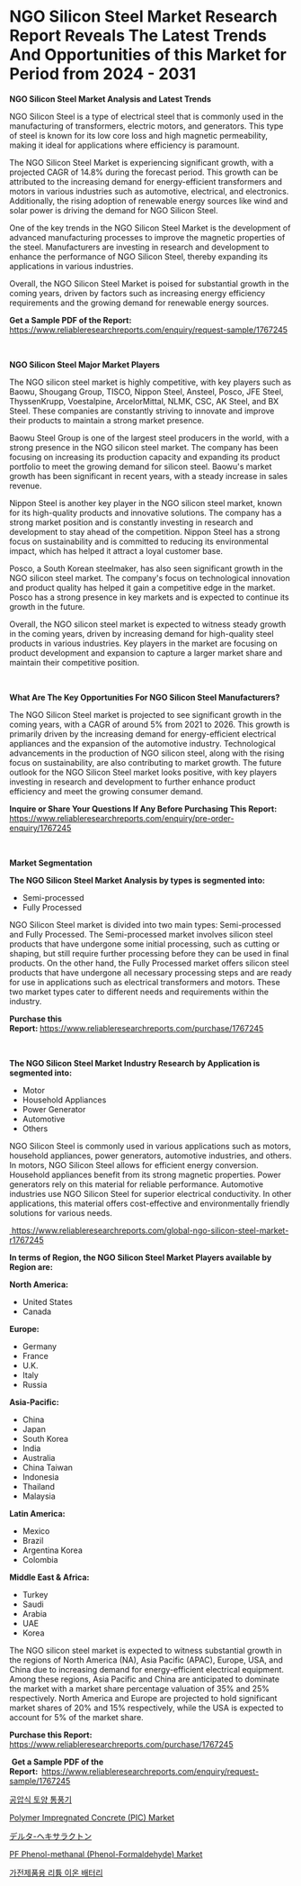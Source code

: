 <p><h1>NGO Silicon Steel Market Research Report Reveals The Latest Trends And Opportunities of this Market for Period from 2024 - 2031</h1></p><p><strong>NGO Silicon Steel Market Analysis and Latest Trends</strong></p>
<p><p>NGO Silicon Steel is a type of electrical steel that is commonly used in the manufacturing of transformers, electric motors, and generators. This type of steel is known for its low core loss and high magnetic permeability, making it ideal for applications where efficiency is paramount.</p><p>The NGO Silicon Steel Market is experiencing significant growth, with a projected CAGR of 14.8% during the forecast period. This growth can be attributed to the increasing demand for energy-efficient transformers and motors in various industries such as automotive, electrical, and electronics. Additionally, the rising adoption of renewable energy sources like wind and solar power is driving the demand for NGO Silicon Steel.</p><p>One of the key trends in the NGO Silicon Steel Market is the development of advanced manufacturing processes to improve the magnetic properties of the steel. Manufacturers are investing in research and development to enhance the performance of NGO Silicon Steel, thereby expanding its applications in various industries.</p><p>Overall, the NGO Silicon Steel Market is poised for substantial growth in the coming years, driven by factors such as increasing energy efficiency requirements and the growing demand for renewable energy sources.</p></p>
<p><strong>Get a Sample PDF of the Report:&nbsp;</strong> <a href="https://www.reliableresearchreports.com/enquiry/request-sample/1767245">https://www.reliableresearchreports.com/enquiry/request-sample/1767245</a></p>
<p>&nbsp;</p>
<p><strong>NGO Silicon Steel Major Market Players</strong></p>
<p><p>The NGO silicon steel market is highly competitive, with key players such as Baowu, Shougang Group, TISCO, Nippon Steel, Ansteel, Posco, JFE Steel, ThyssenKrupp, Voestalpine, ArcelorMittal, NLMK, CSC, AK Steel, and BX Steel. These companies are constantly striving to innovate and improve their products to maintain a strong market presence.</p><p>Baowu Steel Group is one of the largest steel producers in the world, with a strong presence in the NGO silicon steel market. The company has been focusing on increasing its production capacity and expanding its product portfolio to meet the growing demand for silicon steel. Baowu's market growth has been significant in recent years, with a steady increase in sales revenue.</p><p>Nippon Steel is another key player in the NGO silicon steel market, known for its high-quality products and innovative solutions. The company has a strong market position and is constantly investing in research and development to stay ahead of the competition. Nippon Steel has a strong focus on sustainability and is committed to reducing its environmental impact, which has helped it attract a loyal customer base.</p><p>Posco, a South Korean steelmaker, has also seen significant growth in the NGO silicon steel market. The company's focus on technological innovation and product quality has helped it gain a competitive edge in the market. Posco has a strong presence in key markets and is expected to continue its growth in the future.</p><p>Overall, the NGO silicon steel market is expected to witness steady growth in the coming years, driven by increasing demand for high-quality steel products in various industries. Key players in the market are focusing on product development and expansion to capture a larger market share and maintain their competitive position.</p></p>
<p>&nbsp;</p>
<p><strong>What Are The Key Opportunities For NGO Silicon Steel Manufacturers?</strong></p>
<p><p>The NGO Silicon Steel market is projected to see significant growth in the coming years, with a CAGR of around 5% from 2021 to 2026. This growth is primarily driven by the increasing demand for energy-efficient electrical appliances and the expansion of the automotive industry. Technological advancements in the production of NGO silicon steel, along with the rising focus on sustainability, are also contributing to market growth. The future outlook for the NGO Silicon Steel market looks positive, with key players investing in research and development to further enhance product efficiency and meet the growing consumer demand.</p></p>
<p><strong>Inquire or Share Your Questions If Any Before Purchasing This Report:</strong> <a href="https://www.reliableresearchreports.com/enquiry/pre-order-enquiry/1767245">https://www.reliableresearchreports.com/enquiry/pre-order-enquiry/1767245</a></p>
<p>&nbsp;</p>
<p><strong>Market Segmentation</strong></p>
<p><strong>The NGO Silicon Steel Market Analysis by types is segmented into:</strong></p>
<p><ul><li>Semi-processed</li><li>Fully Processed</li></ul></p>
<p><p>NGO Silicon Steel market is divided into two main types: Semi-processed and Fully Processed. The Semi-processed market involves silicon steel products that have undergone some initial processing, such as cutting or shaping, but still require further processing before they can be used in final products. On the other hand, the Fully Processed market offers silicon steel products that have undergone all necessary processing steps and are ready for use in applications such as electrical transformers and motors. These two market types cater to different needs and requirements within the industry.</p></p>
<p><strong>Purchase this Report:&nbsp;</strong><a href="https://www.reliableresearchreports.com/purchase/1767245">https://www.reliableresearchreports.com/purchase/1767245</a></p>
<p>&nbsp;</p>
<p><strong>The NGO Silicon Steel Market Industry Research by Application is segmented into:</strong></p>
<p><ul><li>Motor</li><li>Household Appliances</li><li>Power Generator</li><li>Automotive</li><li>Others</li></ul></p>
<p><p>NGO Silicon Steel is commonly used in various applications such as motors, household appliances, power generators, automotive industries, and others. In motors, NGO Silicon Steel allows for efficient energy conversion. Household appliances benefit from its strong magnetic properties. Power generators rely on this material for reliable performance. Automotive industries use NGO Silicon Steel for superior electrical conductivity. In other applications, this material offers cost-effective and environmentally friendly solutions for various needs.</p></p>
<p><a href="https://www.reliableresearchreports.com/global-ngo-silicon-steel-market-r1767245">&nbsp;https://www.reliableresearchreports.com/global-ngo-silicon-steel-market-r1767245</a></p>
<p><strong>In terms of Region, the NGO Silicon Steel Market Players available by Region are:</strong></p>
<p>
    <p> <strong> North America: </strong>
        <ul>
            <li>United States</li>
            <li>Canada</li>
        </ul>
        </p> 
    <p> <strong> Europe: </strong>
        <ul>
            <li>Germany</li>
            <li>France</li>
            <li>U.K.</li>
            <li>Italy</li>
            <li>Russia</li>
        </ul>
        </p> 
    <p> <strong> Asia-Pacific: </strong>
        <ul>
            <li>China</li>
            <li>Japan</li>
            <li>South Korea</li>
            <li>India</li>
            <li>Australia</li>
            <li>China Taiwan</li>
            <li>Indonesia</li>
            <li>Thailand</li>
            <li>Malaysia</li>
        </ul>
        </p> 
    <p> <strong> Latin America: </strong>
        <ul>
            <li>Mexico</li>
            <li>Brazil</li>
            <li>Argentina Korea</li>
            <li>Colombia</li>
        </ul>
        </p> 
    <p> <strong> Middle East & Africa: </strong>
        <ul>
            <li>Turkey</li>
            <li>Saudi</li>
            <li>Arabia</li>
            <li>UAE</li>
            <li>Korea</li>
        </ul>
    </p>
    </p>
<p><p>The NGO silicon steel market is expected to witness substantial growth in the regions of North America (NA), Asia Pacific (APAC), Europe, USA, and China due to increasing demand for energy-efficient electrical equipment. Among these regions, Asia Pacific and China are anticipated to dominate the market with a market share percentage valuation of 35% and 25% respectively. North America and Europe are projected to hold significant market shares of 20% and 15% respectively, while the USA is expected to account for 5% of the market share.</p></p>
<p><strong>Purchase this Report: </strong><a href="https://www.reliableresearchreports.com/purchase/1767245">https://www.reliableresearchreports.com/purchase/1767245</a></p>
<p>&nbsp;<strong>Get a Sample PDF of the Report:&nbsp;&nbsp;</strong><a href="https://www.reliableresearchreports.com/enquiry/request-sample/1767245">https://www.reliableresearchreports.com/enquiry/request-sample/1767245</a></p>
<p><strong></strong></p>
<p><p><a href="https://medium.com/@staceyhilll80/%ED%8E%98%EB%84%88%EB%A7%A4%ED%8B%B1-%ED%86%A0%EC%96%91-%ED%86%B5%ED%92%8D%EA%B8%B0-%EC%8B%9C%EC%9E%A5-%EA%B7%9C%EB%AA%A8-%EB%B0%8F-%EC%A0%90%EC%9C%A0%EC%9C%A8-%EB%B6%84%EC%84%9D-%EC%84%B1%EC%9E%A5-%EB%8F%99%ED%96%A5-%EB%B0%8F-%EC%98%88%EC%B8%A1-2024-2031-1916a35ec6e4">공압식 토양 통풍기</a></p><p><a href="https://github.com/Sherrillcrooksxa8i18ucf2m/Market-Research-Report-List-3/blob/main/polymer-impregnated-concrete-pic-market.md">Polymer Impregnated Concrete (PIC) Market</a></p><p><a href="https://medium.com/@tiannastark1/2024%E5%B9%B4%E3%81%8B%E3%82%892031%E5%B9%B4%E3%81%BE%E3%81%A7%E3%81%AEcagr%E3%81%8C-%E3%81%A7%E6%8B%A1%E5%A4%A7%E3%81%97%E3%81%A6%E3%81%84%E3%82%8B%E3%83%87%E3%83%AB%E3%82%BF-%E3%83%98%E3%82%AD%E3%82%B5%E3%83%A9%E3%82%AF%E3%83%88%E3%83%B3%E5%B8%82%E5%A0%B4%E3%81%AE%E8%A6%8F%E6%A8%A1%E3%81%AB%E9%96%A2%E3%81%99%E3%82%8B%E6%B4%9E%E5%AF%9F-b8b33bfb1da8">デルタ-ヘキサラクトン</a></p><p><a href="https://github.com/derrinmiltonellis35gcl/Market-Research-Report-List-3/blob/main/pf-phenol-methanal-phenol-formaldehyde-market.md">PF Phenol-methanal (Phenol-Formaldehyde) Market</a></p><p><a href="https://github.com/rrmadityapu/Market-Research-Report-List-1/blob/main/5476087142956.md">가전제품용 리튬 이온 배터리</a></p></p>